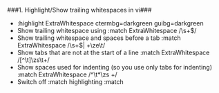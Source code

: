 ###1. Highlight/Show trailing whitespaces in vi###
   * :highlight ExtraWhitespace ctermbg=darkgreen guibg=darkgreen
   * Show trailing whitespace using :match ExtraWhitespace /\s\+$/
   * Show trailing whitespace and spaces before a tab :match ExtraWhitespace /\s\+$\| \+\ze\t/
   * Show tabs that are not at the start of a line :match ExtraWhitespace /[^\t]\zs\t\+/
   * Show spaces used for indenting (so you use only tabs for indenting) :match ExtraWhitespace /^\t*\zs \+/
   * Switch off :match highlighting :match
